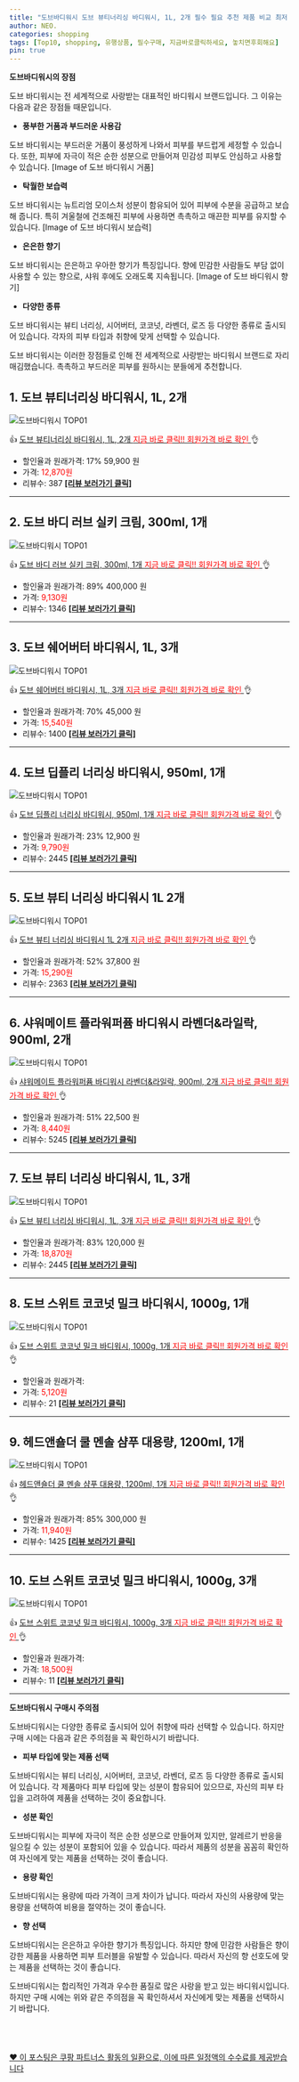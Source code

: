 ```yaml
---
title: "도브바디워시 도브 뷰티너리싱 바디워시, 1L, 2개 필수 필요 추천 제품 비교 최저 가격 비교 장점 구매 후기 구매평"
author: NEO.
categories: shopping
tags: [Top10, shopping, 유행상품, 필수구매, 지금바로클릭하세요, 놓치면후회해요]
pin: true
---
```

**도브바디워시의 장점**

도브 바디워시는 전 세계적으로 사랑받는 대표적인 바디워시 브랜드입니다. 그 이유는 다음과 같은 장점들 때문입니다.

* **풍부한 거품과 부드러운 사용감**

도브 바디워시는 부드러운 거품이 풍성하게 나와서 피부를 부드럽게 세정할 수 있습니다. 또한, 피부에 자극이 적은 순한 성분으로 만들어져 민감성 피부도 안심하고 사용할 수 있습니다.
[Image of 도브 바디워시 거품]

* **탁월한 보습력**

도브 바디워시는 뉴트리엄 모이스처 성분이 함유되어 있어 피부에 수분을 공급하고 보습해 줍니다. 특히 겨울철에 건조해진 피부에 사용하면 촉촉하고 매끈한 피부를 유지할 수 있습니다.
[Image of 도브 바디워시 보습력]

* **은은한 향기**

도브 바디워시는 은은하고 우아한 향기가 특징입니다. 향에 민감한 사람들도 부담 없이 사용할 수 있는 향으로, 샤워 후에도 오래도록 지속됩니다.
[Image of 도브 바디워시 향기]

* **다양한 종류**

도브 바디워시는 뷰티 너리싱, 시어버터, 코코넛, 라벤더, 로즈 등 다양한 종류로 출시되어 있습니다. 각자의 피부 타입과 취향에 맞게 선택할 수 있습니다.

도브 바디워시는 이러한 장점들로 인해 전 세계적으로 사랑받는 바디워시 브랜드로 자리매김했습니다. 촉촉하고 부드러운 피부를 원하시는 분들에게 추천합니다.

   

## 1. 도브 뷰티너리싱 바디워시, 1L, 2개

![도브바디워시 TOP01](https://thumbnail7.coupangcdn.com/thumbnails/remote/490x490ex/image/vendor_inventory/8c52/aa70bcb1505b65bb9ca2d229ec5073bc6e69ecfb551ad530697ffbed5d9e.jpg)


👍 [도브 뷰티너리싱 바디워시, 1L, 2개 <font color=red> 지금 바로 클릭!! 회원가격 바로 확인 </font> ](https://link.coupang.com/re/AFFSDP?lptag=AF3617701&subid=GithubCoopas&pageKey=7354584016&traceid=V0-153&itemId=19239043144&vendorItemId=82401712678) 👌 


- 할인율과 원래가격: 17%  59,900   원
- 가격: <span style='color:red'>12,870원</span>
- 리뷰수: 387  [**[리뷰 보러가기 클릭]**](https://link.coupang.com/re/AFFSDP?lptag=AF3617701&subid=GithubCoopas&pageKey=7354584016&traceid=V0-153&itemId=19239043144&vendorItemId=82401712678)

---


   

## 2. 도브 바디 러브 실키 크림, 300ml, 1개

![도브바디워시 TOP01](https://thumbnail7.coupangcdn.com/thumbnails/remote/490x490ex/image/retail/images/2023/10/04/18/9/ea583d0e-ae09-4ef9-8f7c-19c01365ec6d.jpg)


👍 [도브 바디 러브 실키 크림, 300ml, 1개 <font color=red> 지금 바로 클릭!! 회원가격 바로 확인 </font> ](https://link.coupang.com/re/AFFSDP?lptag=AF3617701&subid=GithubCoopas&pageKey=6973878034&traceid=V0-153&itemId=19350939950&vendorItemId=87351068732) 👌 


- 할인율과 원래가격: 89%  400,000   원
- 가격: <span style='color:red'>9,130원</span>
- 리뷰수: 1346  [**[리뷰 보러가기 클릭]**](https://link.coupang.com/re/AFFSDP?lptag=AF3617701&subid=GithubCoopas&pageKey=6973878034&traceid=V0-153&itemId=19350939950&vendorItemId=87351068732)

---


   

## 3. 도브 쉐어버터 바디워시, 1L, 3개

![도브바디워시 TOP01](https://thumbnail6.coupangcdn.com/thumbnails/remote/490x490ex/image/retail/images/3586444386174713-12fb752c-56ad-41b2-978c-7ce5043df7cf.jpg)


👍 [도브 쉐어버터 바디워시, 1L, 3개 <font color=red> 지금 바로 클릭!! 회원가격 바로 확인 </font> ](https://link.coupang.com/re/AFFSDP?lptag=AF3617701&subid=GithubCoopas&pageKey=18219348&traceid=V0-153&itemId=572422619&vendorItemId=80745224302) 👌 


- 할인율과 원래가격: 70%  45,000   원
- 가격: <span style='color:red'>15,540원</span>
- 리뷰수: 1400  [**[리뷰 보러가기 클릭]**](https://link.coupang.com/re/AFFSDP?lptag=AF3617701&subid=GithubCoopas&pageKey=18219348&traceid=V0-153&itemId=572422619&vendorItemId=80745224302)

---


   

## 4. 도브 딥플리 너리싱 바디워시, 950ml, 1개

![도브바디워시 TOP01](https://thumbnail7.coupangcdn.com/thumbnails/remote/490x490ex/image/retail/images/790996533416894-d94b0672-c520-41db-bb99-41cdff05ac18.jpg)


👍 [도브 딥플리 너리싱 바디워시, 950ml, 1개 <font color=red> 지금 바로 클릭!! 회원가격 바로 확인 </font> ](https://link.coupang.com/re/AFFSDP?lptag=AF3617701&subid=GithubCoopas&pageKey=6393729898&traceid=V0-153&itemId=13294959123&vendorItemId=80552353730) 👌 


- 할인율과 원래가격: 23%  12,900   원
- 가격: <span style='color:red'>9,790원</span>
- 리뷰수: 2445  [**[리뷰 보러가기 클릭]**](https://link.coupang.com/re/AFFSDP?lptag=AF3617701&subid=GithubCoopas&pageKey=6393729898&traceid=V0-153&itemId=13294959123&vendorItemId=80552353730)

---


   

## 5. 도브 뷰티 너리싱 바디워시 1L 2개

![도브바디워시 TOP01](https://thumbnail10.coupangcdn.com/thumbnails/remote/490x490ex/image/vendor_inventory/8fc9/64ac9c9722595dbdbae51b822638abf64c748fc9408b23c0587002c70d9d.jpg)


👍 [도브 뷰티 너리싱 바디워시 1L 2개 <font color=red> 지금 바로 클릭!! 회원가격 바로 확인 </font> ](https://link.coupang.com/re/AFFSDP?lptag=AF3617701&subid=GithubCoopas&pageKey=7688216641&traceid=V0-153&itemId=20552906226&vendorItemId=86157577291) 👌 


- 할인율과 원래가격: 52%  37,800   원
- 가격: <span style='color:red'>15,290원</span>
- 리뷰수: 2363  [**[리뷰 보러가기 클릭]**](https://link.coupang.com/re/AFFSDP?lptag=AF3617701&subid=GithubCoopas&pageKey=7688216641&traceid=V0-153&itemId=20552906226&vendorItemId=86157577291)

---


   

## 6. 샤워메이트 플라워퍼퓸 바디워시 라벤더&라일락, 900ml, 2개

![도브바디워시 TOP01](https://thumbnail10.coupangcdn.com/thumbnails/remote/490x490ex/image/retail/images/539315443401621-2f689327-a4b0-42d0-8132-eee0a10c1b96.jpg)


👍 [샤워메이트 플라워퍼퓸 바디워시 라벤더&라일락, 900ml, 2개 <font color=red> 지금 바로 클릭!! 회원가격 바로 확인 </font> ](https://link.coupang.com/re/AFFSDP?lptag=AF3617701&subid=GithubCoopas&pageKey=189612770&traceid=V0-153&itemId=276090414&vendorItemId=3003090998) 👌 


- 할인율과 원래가격: 51%  22,500   원
- 가격: <span style='color:red'>8,440원</span>
- 리뷰수: 5245  [**[리뷰 보러가기 클릭]**](https://link.coupang.com/re/AFFSDP?lptag=AF3617701&subid=GithubCoopas&pageKey=189612770&traceid=V0-153&itemId=276090414&vendorItemId=3003090998)

---


   

## 7. 도브 뷰티 너리싱 바디워시, 1L, 3개

![도브바디워시 TOP01](https://thumbnail7.coupangcdn.com/thumbnails/remote/490x490ex/image/vendor_inventory/3edd/bb0d41cfa04ef23e84279ba1b79501f8319a0dc6d936c77c74e2413b96d8.jpg)


👍 [도브 뷰티 너리싱 바디워시, 1L, 3개 <font color=red> 지금 바로 클릭!! 회원가격 바로 확인 </font> ](https://link.coupang.com/re/AFFSDP?lptag=AF3617701&subid=GithubCoopas&pageKey=7354584016&traceid=V0-153&itemId=18966442469&vendorItemId=86398649589) 👌 


- 할인율과 원래가격: 83%  120,000   원
- 가격: <span style='color:red'>18,870원</span>
- 리뷰수: 2445  [**[리뷰 보러가기 클릭]**](https://link.coupang.com/re/AFFSDP?lptag=AF3617701&subid=GithubCoopas&pageKey=7354584016&traceid=V0-153&itemId=18966442469&vendorItemId=86398649589)

---


   

## 8. 도브 스위트 코코넛 밀크 바디워시, 1000g, 1개

![도브바디워시 TOP01](https://thumbnail8.coupangcdn.com/thumbnails/remote/490x490ex/image/vendor_inventory/6bbe/99c83aca666643d06ee70e04eaa46369c8086d24e717096818878c56cb76.jpg)


👍 [도브 스위트 코코넛 밀크 바디워시, 1000g, 1개 <font color=red> 지금 바로 클릭!! 회원가격 바로 확인 </font> ](https://link.coupang.com/re/AFFSDP?lptag=AF3617701&subid=GithubCoopas&pageKey=7418734560&traceid=V0-153&itemId=19239284628&vendorItemId=76613088035) 👌 


- 할인율과 원래가격: 
- 가격: <span style='color:red'>5,120원</span>
- 리뷰수: 21  [**[리뷰 보러가기 클릭]**](https://link.coupang.com/re/AFFSDP?lptag=AF3617701&subid=GithubCoopas&pageKey=7418734560&traceid=V0-153&itemId=19239284628&vendorItemId=76613088035)

---


   

## 9. 헤드앤숄더 쿨 멘솔 샴푸 대용량, 1200ml, 1개

![도브바디워시 TOP01](https://thumbnail10.coupangcdn.com/thumbnails/remote/490x490ex/image/retail/images/3555338044232005-96ddeaeb-5f85-4e77-8c0b-83793399195c.jpg)


👍 [헤드앤숄더 쿨 멘솔 샴푸 대용량, 1200ml, 1개 <font color=red> 지금 바로 클릭!! 회원가격 바로 확인 </font> ](https://link.coupang.com/re/AFFSDP?lptag=AF3617701&subid=GithubCoopas&pageKey=6499998087&traceid=V0-153&itemId=1034338771&vendorItemId=5485477876) 👌 


- 할인율과 원래가격: 85%  300,000   원
- 가격: <span style='color:red'>11,940원</span>
- 리뷰수: 1425  [**[리뷰 보러가기 클릭]**](https://link.coupang.com/re/AFFSDP?lptag=AF3617701&subid=GithubCoopas&pageKey=6499998087&traceid=V0-153&itemId=1034338771&vendorItemId=5485477876)

---


   

## 10. 도브 스위트 코코넛 밀크 바디워시, 1000g, 3개

![도브바디워시 TOP01](https://thumbnail8.coupangcdn.com/thumbnails/remote/490x490ex/image/vendor_inventory/1094/01e5f387eb418a94200390034f6142bff20a011f8b46db3bcc76e0a662bf.jpg)


👍 [도브 스위트 코코넛 밀크 바디워시, 1000g, 3개 <font color=red> 지금 바로 클릭!! 회원가격 바로 확인 </font> ](https://link.coupang.com/re/AFFSDP?lptag=AF3617701&subid=GithubCoopas&pageKey=7418734560&traceid=V0-153&itemId=19239285117&vendorItemId=81281692856) 👌 


- 할인율과 원래가격: 
- 가격: <span style='color:red'>18,500원</span>
- 리뷰수: 11  [**[리뷰 보러가기 클릭]**](https://link.coupang.com/re/AFFSDP?lptag=AF3617701&subid=GithubCoopas&pageKey=7418734560&traceid=V0-153&itemId=19239285117&vendorItemId=81281692856)

---
**도브바디워시 구매시 주의점**

도브바디워시는 다양한 종류로 출시되어 있어 취향에 따라 선택할 수 있습니다. 하지만 구매 시에는 다음과 같은 주의점을 꼭 확인하시기 바랍니다.

* **피부 타입에 맞는 제품 선택**

도브바디워시는 뷰티 너리싱, 시어버터, 코코넛, 라벤더, 로즈 등 다양한 종류로 출시되어 있습니다. 각 제품마다 피부 타입에 맞는 성분이 함유되어 있으므로, 자신의 피부 타입을 고려하여 제품을 선택하는 것이 중요합니다.

* **성분 확인**

도브바디워시는 피부에 자극이 적은 순한 성분으로 만들어져 있지만, 알레르기 반응을 일으킬 수 있는 성분이 포함되어 있을 수 있습니다. 따라서 제품의 성분을 꼼꼼히 확인하여 자신에게 맞는 제품을 선택하는 것이 좋습니다.

* **용량 확인**

도브바디워시는 용량에 따라 가격이 크게 차이가 납니다. 따라서 자신의 사용량에 맞는 용량을 선택하여 비용을 절약하는 것이 좋습니다.

* **향 선택**

도브바디워시는 은은하고 우아한 향기가 특징입니다. 하지만 향에 민감한 사람들은 향이 강한 제품을 사용하면 피부 트러블을 유발할 수 있습니다. 따라서 자신의 향 선호도에 맞는 제품을 선택하는 것이 좋습니다.

도브바디워시는 합리적인 가격과 우수한 품질로 많은 사랑을 받고 있는 바디워시입니다. 하지만 구매 시에는 위와 같은 주의점을 꼭 확인하셔서 자신에게 맞는 제품을 선택하시기 바랍니다.<br><br><br><br><br> [ ❤  이 포스팅은 쿠팡 파트너스 활동의 일환으로, 이에 따른 일정액의 수수료를 제공받습니다](https://link.coupang.com/a/bcEFyh)